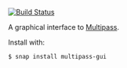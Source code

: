 [![Build Status](https://travis-ci.org/robert-ancell/multipass-gui.svg?branch=master)](https://travis-ci.org/robert-ancell/multipass-gui)

A graphical interface to [Multipass](https://github.com/CanonicalLtd/multipass).

Install with:
```
$ snap install multipass-gui
```
